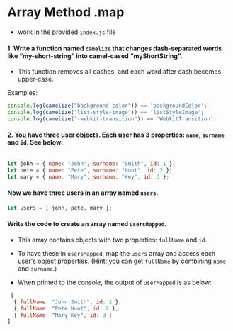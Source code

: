 # Array Method .map

- work in the provided `index.js` file
#### 1. Write a function named `camelize` that changes dash-separated words like “my-short-string” into camel-cased “myShortString”.

* This function removes all dashes, and each word after dash becomes upper-case.

Examples:
```js
console.log(camelize("background-color")) == 'backgroundColor';
console.log(camelize("list-style-image")) == 'listStyleImage';
console.log(camelize("-webkit-transition")) == 'WebkitTransition';
``` 

#### 2. You have three user objects. Each user has 3 properties: `name`, `surname` and `id`. See below:

```js

let john = { name: "John", surname: "Smith", id: 1 };
let pete = { name: "Pete", surname: "Hunt", id: 2 };
let mary = { name: "Mary", surname: "Key", id: 3 };

```
#### Now we have three users in an array named `users`.

```js
let users = [ john, pete, mary ];
```

 #### Write the code to create an array named `usersMapped`. 
 
* This array contains objects with two properties: `fullName` and `id`. 
* To have these in `usersMapped`, map the `users` array and access each user's object properties. (Hint: you can get `fullName` by combining `name` and `surname`.)

* When printed to the console, the output of `userMapped` is as below: 

```js
 [
  { fullName: "John Smith", id: 1 },
  { fullName: "Pete Hunt", id: 2 },
  { fullName: "Mary Key", id: 3 }
]
```